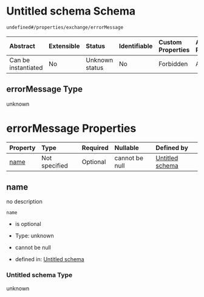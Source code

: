 # Untitled schema Schema

```txt
undefined#/properties/exchange/errorMessage
```



| Abstract            | Extensible | Status         | Identifiable | Custom Properties | Additional Properties | Access Restrictions | Defined In                                                                     |
| :------------------ | :--------- | :------------- | :----------- | :---------------- | :-------------------- | :------------------ | :----------------------------------------------------------------------------- |
| Can be instantiated | No         | Unknown status | No           | Forbidden         | Allowed               | none                | [publisher.schema.json*](../json/publisher.schema.json "open original schema") |

## errorMessage Type

unknown

# errorMessage Properties

| Property      | Type          | Required | Nullable       | Defined by                                            |
| :------------ | :------------ | :------- | :------------- | :---------------------------------------------------- |
| [name](#name) | Not specified | Optional | cannot be null | [Untitled schema](undefined.md "undefined#undefined") |

## name

no description

`name`

*   is optional

*   Type: unknown

*   cannot be null

*   defined in: [Untitled schema](undefined.md "undefined#undefined")

### Untitled schema Type

unknown
